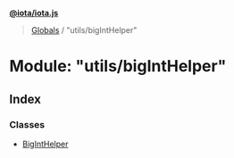 **[@iota/iota.js](../README.md)**

> [Globals](../README.md) / "utils/bigIntHelper"

# Module: "utils/bigIntHelper"

## Index

### Classes

* [BigIntHelper](../classes/_utils_biginthelper_.biginthelper.md)
